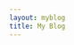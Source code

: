 ```yaml
---
layout: myblog
title: My Blog
---
```


<html lang="en">
<head>
  <meta charset="UTF-8">
  <meta name="viewport" content="width=device-width, initial-scale=1.0">
  <title>My Blog</title>
  <style>
    #feed {
        display: flex;
        flex-wrap: wrap;
        justify-content: center; /* 가로 간격을 균등하게 분배하여 정렬 */
        column-gap:30px;
        row-gap: 50px;
    }
    @media screen and (max-width: 1000px) {
    #feed {
        display: flex;
        justify-content: center; /* 가로 간격을 균등하게 분배하여 정렬 */
      }
    }

  </style>
</head>
<body>

<section class="section">

<!-- velog feed api -->

<div id="feed"></div>
<script>
  fetch('https://velogfeed.vercel.app/api/feed?username=dksduddnr33&postnum=6')
    .then(res => res.json())
    .then(postinfoList => {
      const feedElement = document.getElementById('feed');
      postinfoList.forEach((postinfo) => {
        const svg = postinfo.svg;
        const url = postinfo.url;
        const cardHtml = `
          <div style="text-align: center;">
            <a href="${url}">${svg}</a> <!-- postcard 위치 -->
          </div>
        `;
        feedElement.innerHTML += cardHtml;
      });
    })
    .catch(error => console.error(error));
</script>

<!-- velog feed api end -->

